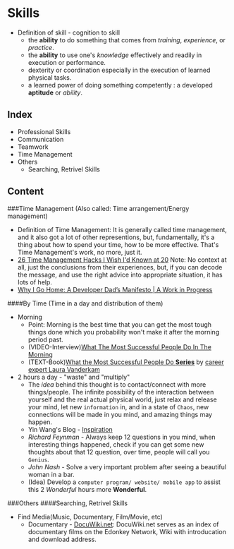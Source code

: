 <html>
<head><title>Skills</title></head>
<body>

Skills
======
* Definition of skill - cognition to skill
  * the __ability__ to do something that comes from _training_, _experience_, or _practice_.
  * the __ability__ to use one's _knowledge_ effectively and readily in execution or performance.
  * dexterity or coordination especially in the execution of learned physical tasks.
  * a learned power of doing something competently : a developed __aptitude__ or _ability_.

Index
------
* Professional Skills
* Communication
* Teamwork
* Time Management
* Others
  * Searching, Retrivel Skills



Content
-------
###Time Management (Also called: Time arrangement/Energy management)
* Definition of Time Management: It is generally called time management, and it also got a lot of other representions, but, fundamentally, it's a thing about how to spend your time, how to be more effective. That's Time Management's work, no more, just it.
* [26 Time Management Hacks I Wish I'd Known at 20](http://www.slideshare.net/egarbugli/26-time-management-hacks-i-wish-id-known-at-20) Note: No context at all, just the conclusions from their experiences, but, if you can decode the message, and use the right advice into appropriate situation, it has lots of help.
* [Why I Go Home: A Developer Dad’s Manifesto | A Work in Progress](http://adamschepis.com/blog/2011/09/15/why-i-go-home-a-dads-manifesto/)

####By Time (Time in a day and distribution of them)
* Morning
  * Point: Morning is the best time that you can get the most tough things done which you probability won't make it after the morning period past.
  * (VIDEO-Interview)[What The Most Successful People Do In The Morning](http://www.businessinsider.com/laura-vanderkam-what-the-most-successful-people-do-before-breakfast-2012-7)
  * (TEXT-Book)[What the Most Successful People Do __Series__](http://lauravanderkam.com/books/successful-people-do/) by [career expert Laura Vanderkam](http://lauravanderkam.com/)
* 2 hours a day - "waste" and "multiply"
  * The _idea_ behind this thought is to contact/connect with more things/people. The infinite possibility of the interaction between yourself and the real actual physical world, just relax and release your mind, let new `information` in, and in a state of `Chaos`, new connections will be made in you mind, and amazing things may happen.
  * Yin Wang's Blog - [Inspiration](https://github.com/yinwang0/blog-cn/blob/gh-pages/_posts/2013-04-12-inspiration.md)
  * _Richard Feynman_ - Always keep 12 questions in you mind, when interesting things happened, check if you can get some new thoughts about that 12 question, over time, people will call you `Genius`.
  * _John Nash_ - Solve a very important problem after seeing a beautiful woman in a bar.
  * (Idea) Develop a `computer program/ website/ mobile app` to assist this 2 _Wonderful_ hours more __Wonderful__.




###Others
####Searching, Retrivel Skills
* Find Media(Music, Documentary, Film/Movie, etc)
  * Documentary - [DocuWiki.net](http://docuwiki.net/index.php?title=Main_Page): DocuWiki.net serves as an index of documentary films on the Edonkey Network, Wiki with introducation and download address.

</body>
</html>
